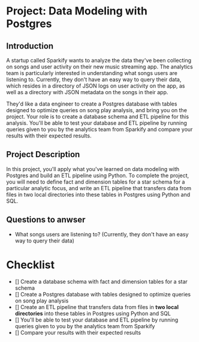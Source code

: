 # Project: Data Modeling with Postgres

## Introduction

A startup called Sparkify wants to analyze the data they've been collecting on songs and user activity on their new music streaming app. The analytics team is particularly interested in understanding what songs users are listening to. Currently, they don't have an easy way to query their data, which resides in a directory of JSON logs on user activity on the app, as well as a directory with JSON metadata on the songs in their app.

They'd like a data engineer to create a Postgres database with tables designed to optimize queries on song play analysis, and bring you on the project. Your role is to create a database schema and ETL pipeline for this analysis. You'll be able to test your database and ETL pipeline by running queries given to you by the analytics team from Sparkify and compare your results with their expected results.

## Project Description

In this project, you'll apply what you've learned on data modeling with Postgres and build an ETL pipeline using Python. To complete the project, you will need to define fact and dimension tables for a star schema for a particular analytic focus, and write an ETL pipeline that transfers data from files in two local directories into these tables in Postgres using Python and SQL.

## Questions to anwser

- What songs users are listening to? (Currently, they don't have an easy way to query their data)

# Checklist

- [] Create a database schema with fact and dimension tables for a star schema
- [] Create a Postgres database with tables designed to optimize queries on song play analysis
- [] Create an ETL pipeline that transfers data from files in __two local directories__ into these tables in Postgres using Python and SQL
- [] You'll be able to test your database and ETL pipeline by running queries given to you by the analytics team from Sparkify
- [] Compare your results with their expected results